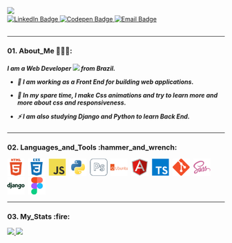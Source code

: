 <div id="header" align="left">
  <img src="https://i.ibb.co/XsjdkB9/semfundo.png" width="300"/>
</div>

<div id="badges" align="left">
  <a href="https://www.linkedin.com/in/gui-santana/" target="_blank">
    <img src="https://img.shields.io/badge/LinkedIn-blue?style=for-the-badge&logo=linkedin&logoColor=white" alt="LinkedIn Badge"/>
  </a>
  <a href="https://codepen.io/Guilhermee19" target="_blank">
    <img src="https://img.shields.io/badge/Codepen-black?logo=codepen&logoColor=white&style=for-the-badge" alt="Codepen Badge"/>
  </a>
  <a href="mailto:eu@iamgui.dev" target="_blank">
    <img src="https://img.shields.io/badge/Email-yellow?style=for-the-badge&logo=email&logoColor=white" alt="Email Badge"/>
  </a>
</div>

<div id="badges" align="left">
  <img src="https://komarev.com/ghpvc/?username=Guilhermee19&style=flat-square&color=blue" alt="" align="center">
</div>

---

<div align="left">
 <h3> 01. About_Me 🧑🏻‍💻: </h3>
</div>

<h5 align="left">
 I am a Web Developer <img src="https://media.giphy.com/media/WUlplcMpOCEmTGBtBW/giphy.gif" width="30"> from Brazil. 
 
- :telescope: I am working as a Front End for building web applications.

- :seedling: In my spare time, I make Css animations and try to learn more and more about css and responsiveness.

- :zap: I am also studying Django and Python to learn Back End.
</h5>

---

<div align="left">
 <h3> 02. Languages_and_Tools :hammer_and_wrench: </h3>
</div>

<div>
  <img src="https://github.com/devicons/devicon/blob/master/icons/html5/html5-plain-wordmark.svg" title="Java" alt="Java" width="40" height="40"/>&nbsp;
  <img src="https://github.com/devicons/devicon/blob/master/icons/css3/css3-plain-wordmark.svg" title="React" alt="React" width="40" height="40"/>&nbsp;
  <img src="https://github.com/devicons/devicon/blob/master/icons/javascript/javascript-original.svg" title="Spring" alt="Spring" width="40" height="40"/>&nbsp;
  <img src="https://github.com/devicons/devicon/blob/master/icons/python/python-original.svg" title="Material UI" alt="Material UI" width="40" height="40"/>&nbsp;
  <img src="https://github.com/devicons/devicon/blob/master/icons/photoshop/photoshop-line.svg" title="Flutter" alt="Flutter" width="40" height="40"/>&nbsp;
  <img src="https://github.com/devicons/devicon/blob/master/icons/ubuntu/ubuntu-plain-wordmark.svg" title="Redux" alt="Redux " width="40" height="40"/>&nbsp;
  <img src="https://github.com/devicons/devicon/blob/master/icons/angularjs/angularjs-original.svg"  title="CSS3" alt="CSS" width="40" height="40"/>&nbsp;
  <img src="https://github.com/devicons/devicon/blob/master/icons/typescript/typescript-original.svg" title="HTML5" alt="HTML" width="40" height="40"/>&nbsp;
  <img src="https://github.com/devicons/devicon/blob/master/icons/git/git-original.svg" title="JavaScript" alt="JavaScript" width="40" height="40"/>&nbsp;
  <img src="https://github.com/devicons/devicon/blob/master/icons/sass/sass-original.svg" title="Firebase" alt="Firebase" width="40" height="40"/>&nbsp;
  <img src="https://github.com/devicons/devicon/blob/master/icons/django/django-plain-wordmark.svg" title="Gatsby"  alt="Gatsby" width="40" height="40"/>&nbsp;
  <img src="https://github.com/devicons/devicon/blob/master/icons/figma/figma-original.svg" title="MySQL"  alt="MySQL" width="40" height="40"/>&nbsp;
</div>

---

<div align="left">
 <h3> 03. My_Stats :fire: </h3>
</div>

<div>
  <a href="https://github.com/Guilhermee19">
  <img height="180em" src="https://github-readme-stats.vercel.app/api/top-langs/?username=Guilhermee19&layout=compact&langs_count=7&theme=prussian"/>
  <img height="180em" src="https://github-readme-stats.vercel.app/api?username=Guilhermee19&show_icons=true&theme=prussian&include_all_commits=true&count_private=true"/>
</div>


<!--![Snake animation](https://github.com/Guilhermee19/Guilhermee19/blob/output/github-contribution-grid-snake.svg)-->
